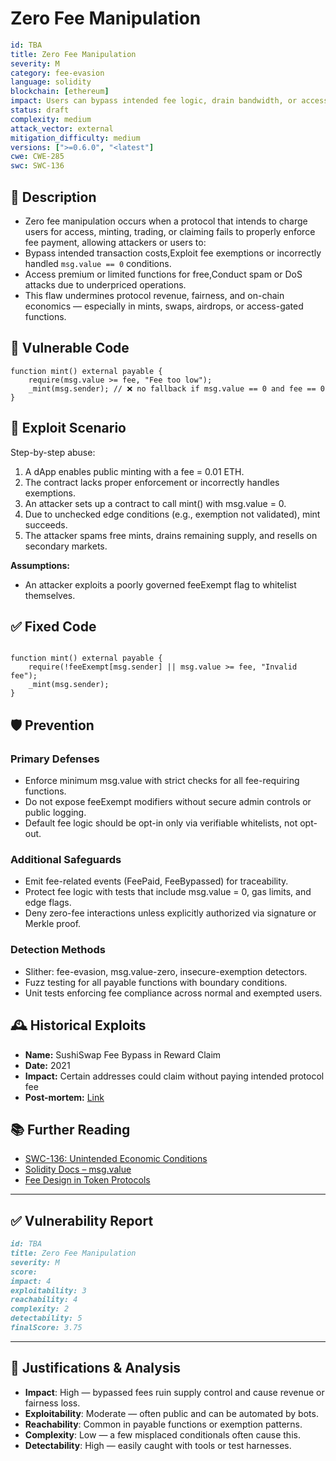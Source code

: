 # Zero Fee Manipulation

```YAML
id: TBA
title: Zero Fee Manipulation 
severity: M
category: fee-evasion
language: solidity
blockchain: [ethereum]
impact: Users can bypass intended fee logic, drain bandwidth, or access premium actions for free
status: draft
complexity: medium
attack_vector: external
mitigation_difficulty: medium
versions: [">=0.6.0", "<latest"]
cwe: CWE-285
swc: SWC-136
```

## 📝 Description

- Zero fee manipulation occurs when a protocol that intends to charge users for access, minting, trading, or claiming fails to properly enforce fee payment, allowing attackers or users to:
- Bypass intended transaction costs,Exploit fee exemptions or incorrectly handled `msg.value == 0` conditions.
- Access premium or limited functions for free,Conduct spam or DoS attacks due to underpriced operations.
- This flaw undermines protocol revenue, fairness, and on-chain economics — especially in mints, swaps, airdrops, or access-gated functions.

## 🚨 Vulnerable Code

```solidity
function mint() external payable {
    require(msg.value >= fee, "Fee too low");
    _mint(msg.sender); // ❌ no fallback if msg.value == 0 and fee == 0
}

```

## 🧪 Exploit Scenario

Step-by-step abuse:

1. A dApp enables public minting with a fee = 0.01 ETH.
2. The contract lacks proper enforcement or incorrectly handles exemptions.
3. An attacker sets up a contract to call mint() with msg.value = 0.
4. Due to unchecked edge conditions (e.g., exemption not validated), mint succeeds.
5. The attacker spams free mints, drains remaining supply, and resells on secondary markets.

**Assumptions:**

- An attacker exploits a poorly governed feeExempt flag to whitelist themselves.

## ✅ Fixed Code

```solidity

function mint() external payable {
    require(!feeExempt[msg.sender] || msg.value >= fee, "Invalid fee");
    _mint(msg.sender);
}

```

## 🛡️ Prevention

### Primary Defenses

- Enforce minimum msg.value with strict checks for all fee-requiring functions.
- Do not expose feeExempt modifiers without secure admin controls or public logging.
- Default fee logic should be opt-in only via verifiable whitelists, not opt-out.

### Additional Safeguards

- Emit fee-related events (FeePaid, FeeBypassed) for traceability.
- Protect fee logic with tests that include msg.value = 0, gas limits, and edge flags.
- Deny zero-fee interactions unless explicitly authorized via signature or Merkle proof.

### Detection Methods

- Slither: fee-evasion, msg.value-zero, insecure-exemption detectors.
- Fuzz testing for all payable functions with boundary conditions.
- Unit tests enforcing fee compliance across normal and exempted users.

## 🕰️ Historical Exploits

- **Name:** SushiSwap Fee Bypass in Reward Claim 
- **Date:** 2021 
- **Impact:** Certain addresses could claim without paying intended protocol fee 
- **Post-mortem:** [Link](https://rekt.news) 



## 📚 Further Reading

- [SWC-136: Unintended Economic Conditions](https://swcregistry.io/docs/SWC-136) 
- [Solidity Docs – msg.value](https://docs.soliditylang.org/en/latest/) 
- [Fee Design in Token Protocols](https://ethereum.org/en/developers/docs/gas/) 

---

## ✅ Vulnerability Report 

```markdown
id: TBA
title: Zero Fee Manipulation 
severity: M
score:
impact: 4         
exploitability: 3 
reachability: 4   
complexity: 2     
detectability: 5  
finalScore: 3.75


```


---

## 📄 Justifications & Analysis

- **Impact**: High — bypassed fees ruin supply control and cause revenue or fairness loss.
- **Exploitability**: Moderate — often public and can be automated by bots.
- **Reachability**: Common in payable functions or exemption patterns.
- **Complexity**: Low — a few misplaced conditionals often cause this.
- **Detectability**: High — easily caught with tools or test harnesses.